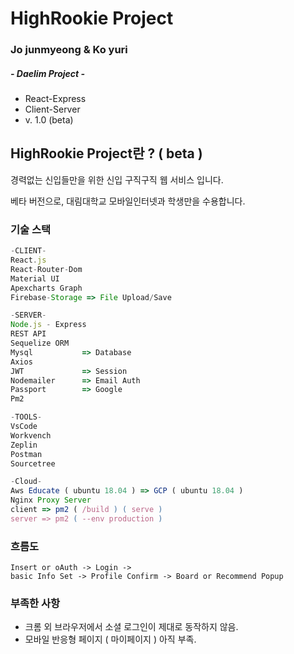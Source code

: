 # HighRookie Project

### Jo junmyeong & Ko yuri

##### - Daelim Project -

-   React-Express
-   Client-Server
-   v. 1.0 (beta)

## HighRookie Project란 ? ( beta )

경력없는 신입들만을 위한 신입 구직구직 웹 서비스 입니다.

베타 버전으로, 대림대학교 모바일인터넷과 학생만을 수용합니다.

### 기술 스택

```js
-CLIENT-
React.js
React-Router-Dom
Material UI
Apexcharts Graph
Firebase-Storage => File Upload/Save

-SERVER-
Node.js - Express
REST API
Sequelize ORM
Mysql           => Database
Axios
JWT             => Session
Nodemailer      => Email Auth
Passport        => Google
Pm2

-TOOLS-
VsCode
Workvench
Zeplin
Postman
Sourcetree

-Cloud-
Aws Educate ( ubuntu 18.04 ) => GCP ( ubuntu 18.04 )
Nginx Proxy Server
client => pm2 ( /build ) ( serve )
server => pm2 ( --env production )
```

### 흐름도

```
Insert or oAuth -> Login ->
basic Info Set -> Profile Confirm -> Board or Recommend Popup
```

### 부족한 사항

-   크롬 외 브라우저에서 소셜 로그인이 제대로 동작하지 않음.
-   모바일 반응형 페이지 ( 마이페이지 ) 아직 부족.
